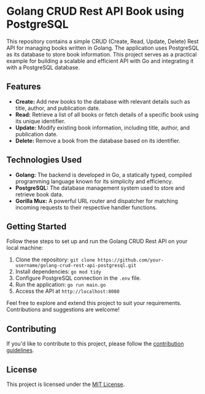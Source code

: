 # Golang CRUD Rest API Book using PostgreSQL

This repository contains a simple CRUD (Create, Read, Update, Delete) Rest API for managing books written in Golang. The application uses PostgreSQL as its database to store book information. This project serves as a practical example for building a scalable and efficient API with Go and integrating it with a PostgreSQL database.

## Features

- **Create:** Add new books to the database with relevant details such as title, author, and publication date.
- **Read:** Retrieve a list of all books or fetch details of a specific book using its unique identifier.
- **Update:** Modify existing book information, including title, author, and publication date.
- **Delete:** Remove a book from the database based on its identifier.

## Technologies Used

- **Golang:** The backend is developed in Go, a statically typed, compiled programming language known for its simplicity and efficiency.
- **PostgreSQL:** The database management system used to store and retrieve book data.
- **Gorilla Mux:** A powerful URL router and dispatcher for matching incoming requests to their respective handler functions.

## Getting Started

Follow these steps to set up and run the Golang CRUD Rest API on your local machine:

1. Clone the repository: `git clone https://github.com/your-username/golang-crud-rest-api-postgresql.git`
2. Install dependencies: `go mod tidy`
3. Configure PostgreSQL connection in the `.env` file.
4. Run the application: `go run main.go`
5. Access the API at `http://localhost:8080`

Feel free to explore and extend this project to suit your requirements. Contributions and suggestions are welcome!

## Contributing

If you'd like to contribute to this project, please follow the [contribution guidelines](CONTRIBUTING.md).

## License

This project is licensed under the [MIT License](LICENSE).

